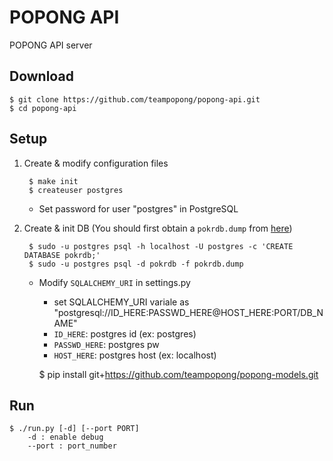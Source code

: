 # POPONG API

POPONG API server

## Download
    $ git clone https://github.com/teampopong/popong-api.git
	$ cd popong-api

## Setup

1. Create & modify configuration files

        $ make init
        $ createuser postgres
    - Set password for user "postgres" in PostgreSQL

1. Create & init DB (You should first obtain a `pokrdb.dump` from [here](https://drive.google.com/file/d/0BwxUh0GzMJ4VMXJncHM4Qm1LZDQ/view?usp=sharing))

        $ sudo -u postgres psql -h localhost -U postgres -c 'CREATE DATABASE pokrdb;'
        $ sudo -u postgres psql -d pokrdb -f pokrdb.dump

    - Modify `SQLALCHEMY_URI` in settings.py
	    - set SQLALCHEMY_URI variale as "postgresql://ID_HERE:PASSWD_HERE@HOST_HERE:PORT/DB_NAME"
        - `ID_HERE`: postgres id (ex: postgres)
        - `PASSWD_HERE`: postgres pw
        - `HOST_HERE`: postgres host (ex: localhost)

		$ pip install git+https://github.com/teampopong/popong-models.git

## Run

    $ ./run.py [-d] [--port PORT]
	    -d : enable debug
		--port : port_number
